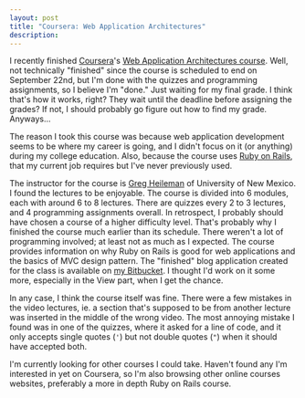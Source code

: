 ```yaml
---
layout: post
title: "Coursera: Web Application Architectures"
description:
---
```


I recently finished [Coursera](https://www.coursera.org/)'s [Web Application Architectures course](https://www.coursera.org/course/webapplications). Well, not technically "finished" since the course is scheduled to end on September 22nd, but I'm done with the quizzes and programming assignments, so I believe I'm "done." Just waiting for my final grade. I think that's how it works, right? They wait until the deadline before assigning the grades? If not, I should probably go figure out how to find my grade. Anyways...

The reason I took this course was because web application development seems to be where my career is going, and I didn't focus on it (or anything) during my college education. Also, because the course uses [Ruby on Rails](http://rubyonrails.org/), that my current job requires but I've never previously used.

The instructor for the course is [Greg Heileman](https://www.coursera.org/instructor/gregheileman) of University of New Mexico. I found the lectures to be enjoyable. The course is divided into 6 modules, each with around 6 to 8 lectures. There are quizzes every 2 to 3 lectures, and 4 programming assignments overall. In retrospect, I probably should have chosen a course of a higher difficulty level. That's probably why I finished the course much earlier than its schedule. There weren't a lot of programming involved; at least not as much as I expected. The course provides information on why Ruby on Rails is good for web applications and the basics of MVC design pattern. The "finished" blog application created for the class is available on [my Bitbucket](https://bitbucket.org/dsoegijono/blog). I thought I'd work on it some more, especially in the View part, when I get the chance.

In any case, I think the course itself was fine. There were a few mistakes in the video lectures, ie. a section that's supposed to be from another lecture was inserted in the middle of the wrong video. The most annoying mistake I found was in one of the quizzes, where it asked for a line of code, and it only accepts single quotes (`'`) but not double quotes (`"`) when it should have accepted both.

I'm currently looking for other courses I could take. Haven't found any I'm interested in yet on Coursera, so I'm also browsing other online courses websites, preferably a more in depth Ruby on Rails course.
